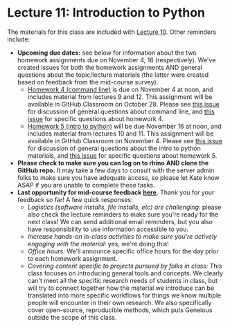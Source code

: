 # Lecture 11: Introduction to Python

The materials for this class are included with [Lecture 10](../lecture10). Other reminders include:

- **Upcoming due dates:** see below for information about the two homework assignments due on November 4, 16 (respectively). We've created issues for both the homework assignments AND general questions about the topic/lecture materials (the latter were created based on feedback from the mid-course survey). 
  - [Homework 4 (command line)](../../homeworks/homework04) is due on November 4 at noon, and includes material from lectures 9 and 12. This assignment will be available in GitHub Classroom on October 28. Please see [this issue](https://github.com/fredhutch/tfcb_2019/issues/27) for discussion of general questions about command line, and [this issue](https://github.com/fredhutch/tfcb_2019/issues/26) for specific questions about homework 4.
  - [Homework 5 (intro to python)](../../homeworks/homework05) will be due November 16 at noon, and includes material from lectures 10 and 11. This assignment will be available in GitHub Classroom on November 4. Please see [this issue](https://github.com/fredhutch/tfcb_2019/issues/29) for discussion of general questions about the intro to python materials, and [this issue](https://github.com/fredhutch/tfcb_2019/issues/28) for specific questions about homework 5.
- **Please check to make sure you can log on to rhino AND clone the GitHub repo.** It may take a few days to consult with the server admin folks to make sure you have adequate access, so please let Kate know ASAP if you are unable to complete these tasks.
- **Last opportunity for mid-course feedback [here](https://docs.google.com/forms/d/e/1FAIpQLSc9Kfgoonlq-UaLI65XPyqDfllXHZw4YYqgISfODqXuxWej8Q/viewform?usp=sf_link).** Thank you for your feedback so far! A few quick responses:
  - *Logistics (software installs, file installs, etc) are challenging:* please also check the lecture reminders to make sure you're ready for the next class! We can send additional email reminders, but you also have responsibility to use information accessible to you. 
  - *Increase hands-on in-class activities to make sure you're actively engaging with the material:* yes, we're doing this!
  - *Office hours:* We'll announce specific office hours for the day prior to each homework assignment. 
  - *Covering content specific to projects pursued by folks in class:* This class focuses on introducing general tools and concepts. We clearly can't meet all the specific research needs of students in class, but will try to connect together how the material we introduce can be translated into more specific workflows for things we know multiple people will encounter in their own research. We also specifically cover open-source, reproducible methods, which puts Geneious outside the scope of this class.
